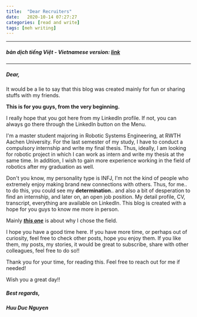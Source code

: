 ```yaml
---
title:  "Dear Recruiters"
date:   2020-10-14 07:27:27
categories: [read and write]
tags: [meh writing]
---
```

-------
##### *bản dịch tiếng Việt - Vietnamese version*: ***[link](https://duken72.github.io/2020/Dear-Recruiter-VN/)***
-------
##### ***Dear,***

It would be a lie to say that this blog was created mainly for fun or sharing stuffs with my friends.

**This is for you guys, from the very beginning.**

I really hope that you got here from my LinkedIn profile.
If not, you can always go there through the LinkedIn button on the Menu.

I'm a master student majoring in Robotic Systems Engineering, at RWTH Aachen University. For the last semester of my study, I have to conduct a compulsory internship and write my final thesis. Thus, ideally, I am looking for robotic project in which I can work as intern and write my thesis at the same time. In addition, I wish to gain more experience working in the field of robotics after my graduation as well.

Don't you know, my personality type is INFJ, I'm not the kind of people who extremely enjoy making brand new connections with others.
Thus, for me.. to do this, you could see my **determination**.. and also a bit of desperation to find an internship, and later on, an open job position.
My detail profile, CV, transcript, everything are available on LinkedIn. This blog is created with a hope for you guys to know me more in person.

Mainly ***[this one](https://duken72.github.io/2020/Why-Robotics/)***  is about why I chose the field.

I hope you have a good time here.
If you have more time, or perhaps out of curiosity, feel free to check other posts, hope you enjoy them.
If you like them, my posts, my stories, it would be great to subscribe, share with other colleagues, feel free to do so!!

Thank you for your time, for reading this.
Feel free to reach out for me if needed!

Wish you a great day!!

##### ***Best regards,***
##### *Huu Duc Nguyen*
